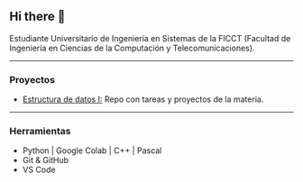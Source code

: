 ## Hi there 👋

Estudiante Universitario de Ingeniería en Sistemas de la FICCT (Facultad de Ingeniería en Ciencias de la Computación y Telecomunicaciones).

---

### Proyectos
- [Estructura de datos I:](https://github.com/Victor-Sosa84/Estructura-de-Datos-I) Repo con tareas y proyectos de la materia.

---

### Herramientas
- Python | Google Colab | C++ | Pascal
- Git & GitHub
- VS Code

